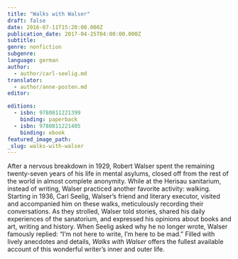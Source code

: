 ```yaml
---
title: "Walks with Walser"
draft: false
date: 2016-07-11T15:20:00.000Z
publication_date: 2017-04-25T04:00:00.000Z
subtitle:
genre: nonfiction
subgenre:
language: german
author:
  - author/carl-seelig.md
translator:
  - author/anne-posten.md
editor:

editions:
  - isbn: 9780811221399
    binding: paperback
  - isbn: 9780811221405
    binding: ebook
featured_image_path:
_slug: walks-with-walser
---
```


After a nervous breakdown in 1929, Robert Walser spent the remaining twenty-seven years of his life in mental asylums, closed off from the rest of the world in almost complete anonymity. While at the Herisau sanitarium, instead of writing, Walser practiced another favorite activity: walking. Starting in 1936, Carl Seelig, Walser’s friend and literary executor, visited and accompanied him on these walks, meticulously recording their conversations. As they strolled, Walser told stories, shared his daily experiences of the sanatorium, and expressed his opinions about books and art, writing and history. When Seelig asked why he no longer wrote, Walser famously replied: “I’m not here to write, I’m here to be mad.” Filled with lively anecdotes and details, _Walks with Walser_ offers the fullest available account of this wonderful writer’s inner and outer life.

